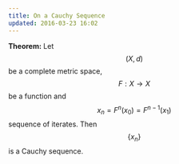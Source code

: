 ```yaml
---
title: On a Cauchy Sequence
updated: 2016-03-23 16:02
---
```



**Theorem:** Let $$(X,d)$$ be a complete metric space, $$F:X\to X$$ be a function and $$x_n=F^n(x_0)=F^{n-1}(x_1)$$ sequence of iterates. Then $$\{x_n\}$$ is a Cauchy sequence. 